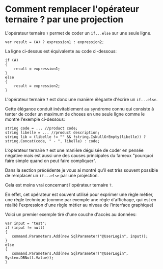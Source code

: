 # Comment remplacer l'opérateur ternaire ? par une projection

  
L'opérateur ternaire ```?``` permet de coder un ```if...else``` sur une seule ligne.

```Csharp
var result = (A) ? expression1 : expression2;
```

La ligne ci-dessus est équivalente au code ci-dessous:
```Csharp
if (A)
{
    result = expression1;
}
else
{
    result = expression2;
}
```

L'opérateur ternaire ```?``` est donc une manière élégante d'écrire un ```if...else```.

Cette élégance conduit inévitablement au syndrome connu qui consiste à tenter de coder un maximum de choses en une seule ligne comme le montre l'exemple ci-dessous:


```Csharp
string code = ... //product code;
string libelle = ... //product description;
string lib = (libelle != "" && !string.IsNullOrEmpty(libelle)) ? string.Concat(code, " - ", libelle) : code;
```

L’opérateur ternaire ```?``` est une manière déguisée de coder en pensée négative mais est aussi une des causes principales du fameux "pourquoi faire simple quand on peut faire compliquer".

Dans la section précédente je vous ai montré qu'il est très souvent possible de remplacer un ```if...else``` par une projection.

Cela est moins vrai concernant l'opérateur ternaire ```?```.

En effet, cet opérateur est souvent utilisé pour exprimer une règle métier, une règle technique (comme par exemple une règle d'affichage, qui est en réalité l'expression d'une règle métier au niveau de l'interface graphique)

Voici un premier exemple tiré d'une couche d'accès au données:

 ```Csharp
var input = "test";
if (input != null)
{
    command.Parameters.Add(new SqlParameter("@UserLogin", input));
}
else
{
    command.Parameters.Add(new SqlParameter("@UserLogin", System.DBNull.Value));
}
```